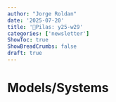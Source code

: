 ```yaml
---
author: "Jorge Roldan"
date: '2025-07-20'
title: '🔋Pilas: y25-w29'
categories: ['newsletter']
ShowToc: true
ShowBreadCrumbs: false
draft: true
---
```


# Models/Systems
